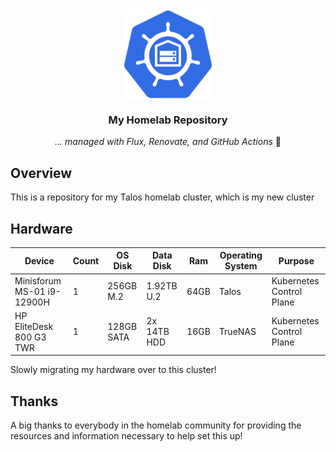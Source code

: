 <div align="center">

<img src="https://raw.githubusercontent.com/perryhuynh/homelab/main/docs/src/assets/logo.png" align="center" width="144px" height="144px"/>

### My Homelab Repository

_... managed with Flux, Renovate, and GitHub Actions_ 🤖

</div>

## Overview

This is a repository for my Talos homelab cluster, which is my new cluster

## Hardware

| Device                     | Count | OS Disk    | Data Disk   | Ram  | Operating System | Purpose                  |
|----------------------------|-------|------------|-------------|------|------------------|--------------------------|
| Minisforum MS-01 i9-12900H | 1     | 256GB M.2  | 1.92TB U.2  | 64GB | Talos            | Kubernetes Control Plane |
| HP EliteDesk 800 G3 TWR    | 1     | 128GB SATA | 2x 14TB HDD | 16GB | TrueNAS          | Kubernetes Control Plane |


Slowly migrating my hardware over to this cluster!

## Thanks
A big thanks to everybody in the homelab community for providing the resources and information necessary to help set this up!
